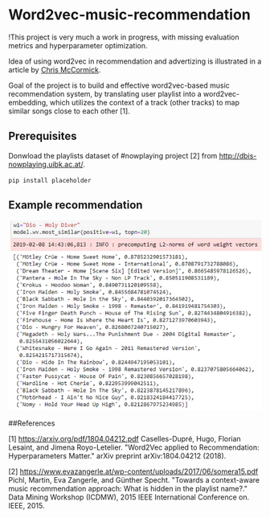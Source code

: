 # Word2vec-music-recommendation

!This project is very much a work in progress, with missing evaluation metrics and hyperparameter optimization. 

Idea of using word2vec in recommendation and advertizing is illustrated in a article by
[Chris McCormick](http://mccormickml.com/2018/06/15/applying-word2vec-to-recommenders-and-advertising/).

Goal of the project is to build and effective word2vec-based music recommendation system, by 
translating user playlist into a word2vec-embedding, which utilizes the context of a track (other tracks)
to map similar songs close to each other [1].

## Prerequisites

Donwload the playlists dataset of #nowplaying project [2] from http://dbis-nowplaying.uibk.ac.at/.


`pip install placeholder`

## Example recommendation

![Screenshot](examplerec.PNG)


##References

[1] https://arxiv.org/pdf/1804.04212.pdf Caselles-Dupré, Hugo, Florian Lesaint, and Jimena Royo-Letelier. "Word2Vec applied to Recommendation: Hyperparameters Matter." arXiv preprint arXiv:1804.04212 (2018).

[2] https://www.evazangerle.at/wp-content/uploads/2017/06/somera15.pdf Pichl, Martin, Eva Zangerle, and Günther Specht. "Towards a context-aware music recommendation approach: What is hidden in the playlist name?." Data Mining Workshop (ICDMW), 2015 IEEE International Conference on. IEEE, 2015.





